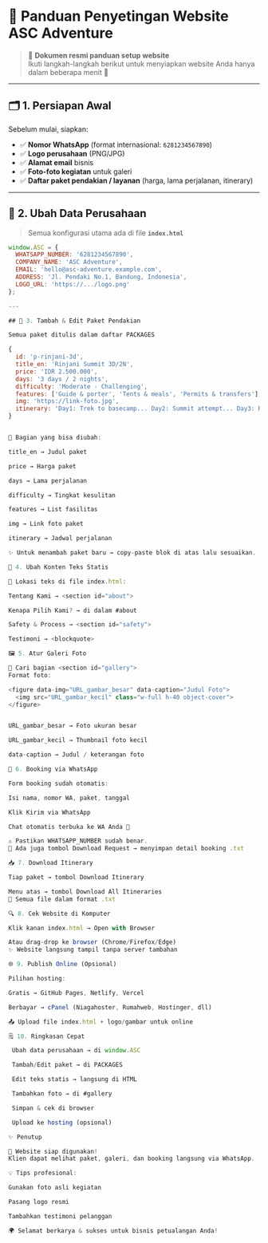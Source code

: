 # 🌄 **Panduan Penyetingan Website ASC Adventure**

> 📖 **Dokumen resmi panduan setup website**  
> Ikuti langkah-langkah berikut untuk menyiapkan website Anda hanya dalam beberapa menit 🚀  

---

## 🗂️ **1. Persiapan Awal**
Sebelum mulai, siapkan:
- ✅ **Nomor WhatsApp** (format internasional: `6281234567890`)  
- ✅ **Logo perusahaan** (PNG/JPG)  
- ✅ **Alamat email** bisnis  
- ✅ **Foto-foto kegiatan** untuk galeri  
- ✅ **Daftar paket pendakian / layanan** (harga, lama perjalanan, itinerary)  

---

## 🏢 **2. Ubah Data Perusahaan**
> Semua konfigurasi utama ada di file **`index.html`**

```js
window.ASC = {
  WHATSAPP_NUMBER: '6281234567890',
  COMPANY_NAME: 'ASC Adventure',
  EMAIL: 'hello@asc-adventure.example.com',
  ADDRESS: 'Jl. Pendaki No.1, Bandung, Indonesia',
  LOGO_URL: 'https://.../logo.png'
};

---

## 🎒 3. Tambah & Edit Paket Pendakian

Semua paket ditulis dalam daftar PACKAGES

{
  id: 'p-rinjani-3d',
  title_en: 'Rinjani Summit 3D/2N',
  price: 'IDR 2.500.000',
  days: '3 days / 2 nights',
  difficulty: 'Moderate - Challenging',
  features: ['Guide & porter', 'Tents & meals', 'Permits & transfers'],
  img: 'https://link-foto.jpg',
  itinerary: 'Day1: Trek to basecamp... Day2: Summit attempt... Day3: Return.'
}


🔑 Bagian yang bisa diubah:

title_en → Judul paket

price → Harga paket

days → Lama perjalanan

difficulty → Tingkat kesulitan

features → List fasilitas

img → Link foto paket

itinerary → Jadwal perjalanan

✨ Untuk menambah paket baru → copy-paste blok di atas lalu sesuaikan.

📝 4. Ubah Konten Teks Statis

📍 Lokasi teks di file index.html:

Tentang Kami → <section id="about">

Kenapa Pilih Kami? → di dalam #about

Safety & Process → <section id="safety">

Testimoni → <blockquote>

🖼️ 5. Atur Galeri Foto

📍 Cari bagian <section id="gallery">
Format foto:

<figure data-img="URL_gambar_besar" data-caption="Judul Foto">
  <img src="URL_gambar_kecil" class="w-full h-40 object-cover">
</figure>


URL_gambar_besar → Foto ukuran besar

URL_gambar_kecil → Thumbnail foto kecil

data-caption → Judul / keterangan foto

📲 6. Booking via WhatsApp

Form booking sudah otomatis:

Isi nama, nomor WA, paket, tanggal

Klik Kirim via WhatsApp

Chat otomatis terbuka ke WA Anda 📩

⚠️ Pastikan WHATSAPP_NUMBER sudah benar.
🔗 Ada juga tombol Download Request → menyimpan detail booking .txt

📥 7. Download Itinerary

Tiap paket → tombol Download Itinerary

Menu atas → tombol Download All Itineraries
📂 Semua file dalam format .txt

🔍 8. Cek Website di Komputer

Klik kanan index.html → Open with Browser

Atau drag-drop ke browser (Chrome/Firefox/Edge)
✨ Website langsung tampil tanpa server tambahan

🌐 9. Publish Online (Opsional)

Pilihan hosting:

Gratis → GitHub Pages, Netlify, Vercel

Berbayar → cPanel (Niagahoster, Rumahweb, Hostinger, dll)

📤 Upload file index.html + logo/gambar untuk online

🗒️ 10. Ringkasan Cepat

 Ubah data perusahaan → di window.ASC

 Tambah/Edit paket → di PACKAGES

 Edit teks statis → langsung di HTML

 Tambahkan foto → di #gallery

 Simpan & cek di browser

 Upload ke hosting (opsional)

✨ Penutup

🎉 Website siap digunakan!
Klien dapat melihat paket, galeri, dan booking langsung via WhatsApp.

💡 Tips profesional:

Gunakan foto asli kegiatan

Pasang logo resmi

Tambahkan testimoni pelanggan

🌍 Selamat berkarya & sukses untuk bisnis petualangan Anda!